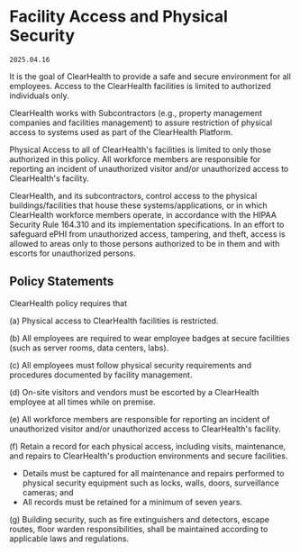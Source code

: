 # Facility Access and Physical Security

`2025.04.16`

It is the goal of ClearHealth to provide a safe and secure environment for all
employees. Access to the ClearHealth facilities is limited to authorized
individuals only.

ClearHealth works with Subcontractors (e.g., property management companies and
facilities management) to assure restriction of physical access to systems used
as part of the ClearHealth Platform.

Physical Access to all of ClearHealth's facilities is limited to only those
authorized in this policy. All workforce members are responsible for reporting
an incident of unauthorized visitor and/or unauthorized access to ClearHealth's
facility.

ClearHealth, and its subcontractors, control access to the physical
buildings/facilities that house these systems/applications, or in which
ClearHealth workforce members operate, in accordance with the HIPAA Security
Rule 164.310 and its implementation specifications. In an effort to safeguard
ePHI from unauthorized access, tampering, and theft, access is allowed to areas
only to those persons authorized to be in them and with escorts for unauthorized
persons.

## Policy Statements

ClearHealth policy requires that

(a) Physical access to ClearHealth facilities is restricted.

(b) All employees are required to wear employee badges at secure facilities
(such as server rooms, data centers, labs).

(c) All employees must follow physical security requirements and procedures
documented by facility management.

(d) On-site visitors and vendors must be escorted by a ClearHealth employee at
all times while on premise.

(e) All workforce members are responsible for reporting an incident of
unauthorized visitor and/or unauthorized access to ClearHealth's facility.

(f) Retain a record for each physical access, including visits, maintenance, and
repairs to ClearHealth's production environments and secure facilities.

- Details must be captured for all maintenance and repairs performed to physical
  security equipment such as locks, walls, doors, surveillance cameras; and
- All records must be retained for a minimum of seven years.

(g) Building security, such as fire extinguishers and detectors, escape routes,
floor warden responsibilities, shall be maintained according to applicable laws
and regulations.
